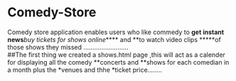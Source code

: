 # Comedy-Store
Comedy store application enables users who like commedy to **get instant news***buy tickets for shows online***** and **to watch video clips *****of those shows  they missed .........................																																																																																																															
##The first thing we created a shows.html page ,this will  act as a calender for displaying all the comedy **concerts and **shows for each comedian in a month plus the *venues and thhe *ticket price........
